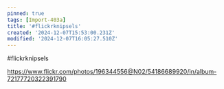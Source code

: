 ```yaml
---
pinned: true
tags: [Import-403a]
title: '#flickrknipsels'
created: '2024-12-07T15:53:00.231Z'
modified: '2024-12-07T16:05:27.510Z'
---
```


#flickrknipsels

https://www.flickr.com/photos/196344556@N02/54186689920/in/album-72177720322391790

